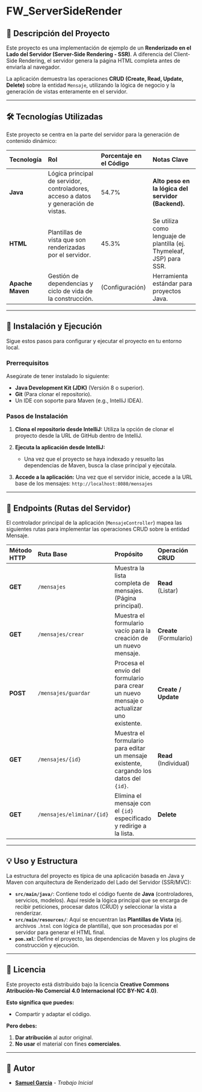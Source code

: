 # FW_ServerSideRender

## 📝 Descripción del Proyecto

Este proyecto es una implementación de ejemplo de un **Renderizado en el Lado del Servidor (Server-Side Rendering - SSR)**. A diferencia del Client-Side Rendering, el servidor genera la página HTML completa antes de enviarla al navegador.

La aplicación demuestra las operaciones **CRUD (Create, Read, Update, Delete)** sobre la entidad `Mensaje`, utilizando la lógica de negocio y la generación de vistas enteramente en el servidor.

***

## 🛠️ Tecnologías Utilizadas

Este proyecto se centra en la parte del servidor para la generación de contenido dinámico:

| Tecnología | Rol | Porcentaje en el Código | Notas Clave |
| :--- | :--- | :--- | :--- |
| **Java** | Lógica principal de servidor, controladores, acceso a datos y generación de vistas. | 54.7% | **Alto peso en la lógica del servidor (Backend).** |
| **HTML** | Plantillas de vista que son renderizadas por el servidor. | 45.3% | Se utiliza como lenguaje de plantilla (ej. Thymeleaf, JSP) para SSR. |
| **Apache Maven** | Gestión de dependencias y ciclo de vida de la construcción. | (Configuración) | Herramienta estándar para proyectos Java. |

***

## 🚀 Instalación y Ejecución

Sigue estos pasos para configurar y ejecutar el proyecto en tu entorno local.

### Prerrequisitos

Asegúrate de tener instalado lo siguiente:

* **Java Development Kit (JDK)** (Versión 8 o superior).
* **Git** (Para clonar el repositorio).
* Un IDE con soporte para Maven (e.g., IntelliJ IDEA).

### Pasos de Instalación

1.  **Clona el repositorio desde IntelliJ:** Utiliza la opción de clonar el proyecto desde la URL de GitHub dentro de IntelliJ.

2.  **Ejecuta la aplicación desde IntelliJ:**
    * Una vez que el proyecto se haya indexado y resuelto las dependencias de Maven, busca la clase principal y ejecútala.

3.  **Accede a la aplicación:**
    Una vez que el servidor inicie, accede a la URL base de los mensajes:
    `http://localhost:8080/mensajes`

***

## 🔄 Endpoints (Rutas del Servidor)

El controlador principal de la aplicación (`MensajeController`) mapea las siguientes rutas para implementar las operaciones CRUD sobre la entidad Mensaje.

| Método HTTP | Ruta Base | Propósito | Operación CRUD |
| :--- | :--- | :--- | :--- |
| **GET** | `/mensajes` | Muestra la lista completa de mensajes. (Página principal). | **Read** (Listar) |
| **GET** | `/mensajes/crear` | Muestra el formulario vacío para la creación de un nuevo mensaje. | **Create** (Formulario) |
| **POST** | `/mensajes/guardar` | Procesa el envío del formulario para crear un nuevo mensaje o actualizar uno existente. | **Create / Update** |
| **GET** | `/mensajes/{id}` | Muestra el formulario para editar un mensaje existente, cargando los datos del `{id}`. | **Read** (Individual) |
| **GET** | `/mensajes/eliminar/{id}` | Elimina el mensaje con el `{id}` especificado y redirige a la lista. | **Delete** |

***

## 💡 Uso y Estructura

La estructura del proyecto es típica de una aplicación basada en Java y Maven con arquitectura de Renderizado del Lado del Servidor (SSR/MVC):

* **`src/main/java/`**: Contiene todo el código fuente de **Java** (controladores, servicios, modelos). Aquí reside la lógica principal que se encarga de recibir peticiones, procesar datos (CRUD) y seleccionar la vista a renderizar.
* **`src/main/resources/`**: Aquí se encuentran las **Plantillas de Vista** (ej. archivos `.html` con lógica de plantilla), que son procesadas por el servidor para generar el HTML final.
* **`pom.xml`**: Define el proyecto, las dependencias de Maven y los plugins de construcción y ejecución.

***

## 📄 Licencia

Este proyecto está distribuido bajo la licencia **Creative Commons Atribución-No Comercial 4.0 Internacional (CC BY-NC 4.0)**.

**Esto significa que puedes:**
* Compartir y adaptar el código.

**Pero debes:**
1.  **Dar atribución** al autor original.
2.  **No usar** el material con fines **comerciales**.

***

## 👤 Autor

* **[Samuel Garcia](https://github.com/samuprofe)** - *Trabajo Inicial*